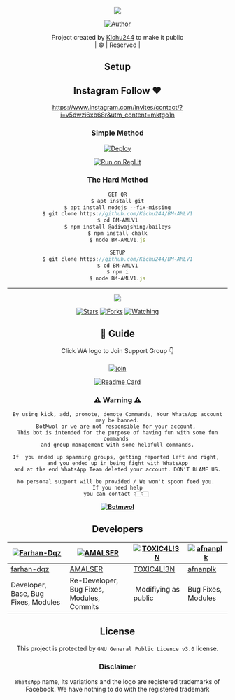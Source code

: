 <div align="center">

 </a>
</p>
<div align="center">
  <p align="center">
<img src=https://i.imgur.com/ZzqO1v5.jpeg>
</p>
  <p align="center">
<a href="https://github.com/Kichu244"><img title="Author" src="https://img.shields.io/badge/Author-Kichu-Mon/Amalser?color=blue&style=for-the-badge&logo=whatsapp"></a>
</p>
</div>
<p align="center">
Project created by <a href="https://github.com/Kichu244">Kichu244</a> to make it public
    <br>
       | © |
        Reserved |
    <br> 
</p>

## Setup
<div align="center"> 



## Instagram  Follow ❤️

https://www.instagram.com/invites/contact/?i=v5dwzi6xb68r&utm_content=mktgo1n


  ### Simple Method
  
[![Deploy](https://www.herokucdn.com/deploy/button.svg)](https://heroku.com/deploy?template=https://github.com/Kichu244/BM-AMLV1.git)



  
[![Run on Repl.it](https://repl.it/badge/github/quiec/whatsAlfa)](https://replit.com/@Kichu244/Amalser)
  
### The Hard Method
```js
GET QR
$ apt install git
$ apt install nodejs --fix-missing
$ git clone https://github.com/Kichu244/BM-AMLV1
$ cd BM-AMLV1
$ npm install @adiwajshing/baileys
$ npm install chalk
$ node BM-AMLV1.js
```
      
```js
SETUP
$ git clone https://github.com/Kichu244/BM-AMLV1
$ cd BM-AMLV1
$ npm i
$ node BM-AMLV1.js
```

----

  <p align="center">
  <a href="httsp://github.com/Kichu244/BM-AMLV1">
    
<a href="https://github.com/Amal-ser/followers">
<img src="https://img.shields.io/github/repo-size/Amal-ser/Amalser?color=green&label=Repo%20total%20size&style=plastic">
<p align="center">
<a href="https://github.com/Amal-ser/followers"
<img title="Followers" src="https://img.shields.io/github/followers/Amal-ser?color=blue&style=flat-square"></a>
<a href="https://github.com/Amal-ser/Amalser/stargazers/"><img title="Stars" src="https://img.shields.io/github/stars/Amal-ser/Amalser?color=blue&style=flat-square"></a>
<a href="https://github.com/Amal-ser/Amalser/network/members"><img title="Forks" src="https://img.shields.io/github/forks/Amal-ser/Amalser?color=blue&style=flat-square"></a>
<a href="https://github.com/Amal-ser/Amalser/watchers"><img title="Watching" src="https://img.shields.io/github/watchers/Amal-ser/Amalser?label=Watchers&color=blue&style=flat-square"></a>
</p>

## 📢 Guide
Click WA logo to Join Support Group 👇
    <br>
<br>
  [![join](https://github.com/Alien-alfa/PublicBot/blob/main/wlogo.svg.png)](https://chat.whatsapp.com/GbVchReBf07GjmCcLUAJXr)
  <div align="center">
       
  [![Readme Card](https://github-readme-stats.vercel.app/api/pin/?username=Kichu244&repo=BM-AMLV1&theme=nightowl)](https://github.com/Kichu244/BM-AMLV1)
  </div>
    
### ⚠ Warning ⚠

```
By using kick, add, promote, demote Commands, Your WhatsApp account may be banned.
BotMwol or we are not responsible for your account, 
This bot is intended for the purpose of having fun with some fun commands 
and group management with some helpfull commands.

If  you ended up spamming groups, getting reported left and right, 
and you ended up in being fight with WhatsApp
and at the end WhatsApp Team deleted your account. DON'T BLAME US.

No personal support will be provided / We won't spoon feed you. 
If you need help
you can contact 👇🏻👇🏻 
```
**[![Botmwol](https://www.linkpicture.com/q/WHTSPP-LOGO.png)](http://wa.me/918547487332?text=Can%20you%20help%20bro)**

## Developers
  <div align="center">
    
  [![Farhan-Dqz](https://github.com/farhan-dqz.png?size=100)](https://github.com/farhan-dqz) | [![AMALSER](https://github.com/Amal-ser.png?size=100)](https://github.com/Amal-ser) |  [![TOXIC4L!3N](https://github.com/Alien-alfa.png?size=100)](https://github.com/AI-VIKI) | [![afnanplk](https://github.com/afnanplk.png?size=100)](https://github.com/afnanplk) 
----|----|----|----
[farhan-dqz](https://github.com/farhan-dqz) | [AMALSER](https://github.com/Amal-ser) | [TOXIC4L!3N](https://github.com/AI-VIKI) | [afnanplk](https://github.com/afnanplk) 
Developer, Base, Bug Fixes, Modules| Re-Developer, Bug Fixes, Modules, Commits |  Modifiying  as   public | Bug Fixes, Modules 
  </div>
    


## License
This project is protected by `GNU General Public Licence v3.0` license.

### Disclaimer
`WhatsApp` name, its variations and the logo are registered trademarks of Facebook. We have nothing to do with the registered trademark
